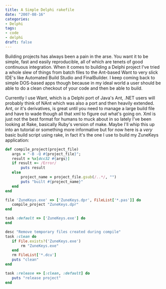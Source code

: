 ```yaml
---
title: A Simple Delphi rakefile
date: "2007-08-16"
categories:
- Delphi
tags:
- code
- delphi
draft: false
---
```


Building projects has always been a pain in the arse. You want it to be simple, fast and easily reproducible, all of which are tenets of good continuous integration. When it comes to building a Delphi project I've tried a whole slew of things from batch files to the Ant-based Want to very slick IDE's like Automated Build Studio and FinalBuilder. I keep coming back to simple DOS-based apps though because in my ideal world a user should be able to do a clean checkout of your code and then be able to build.

Currently I use Want, which is a Delphi port of Java's Ant, .NET users will probably think of NAnt which was also a port and then heavily extended. Ant, or it's derivatives, is great until you need to manage a large build file and have to wade though all that xml to figure out what's going on. Xml is just not the best format for humans to muck about in so lately I've been looking at Rake, basically Ruby's version of make. Maybe I'll whip this up into an tutorial or something more informative but for now here is a *very* basic build script using rake, in fact it's the one I use to build my ZuneKeys application:

```ruby
def compile_project(project_file)     
   args = "-B -Q #{project_file}";  
   result = %x[dcc32 #{args}]  
   if result =~ /Error/  
       puts result     
   else  
       project_name = project_file.gsub(/..*/, "")  
       puts "built #{project_name}"  
   end  
end
```

```ruby
file 'ZuneKeys.exe' => ['ZuneKeys.dpr', FileList['*.pas']] do  
   compile_project "ZuneKeys.dpr"  
end
```

```ruby
task :default => ['ZuneKeys.exe'] do         
end
```

```ruby
desc "Remove temporary files created during compile"  
task :clean do     
   if File.exists?('ZuneKeys.exe')   
       rm "ZuneKeys.exe"  
   end  
   rm FileList['*.dcu']  
   puts "clean"  
end
```

```ruby
task :release => [:clean, :default] do  
   puts "release project"  
end
```
